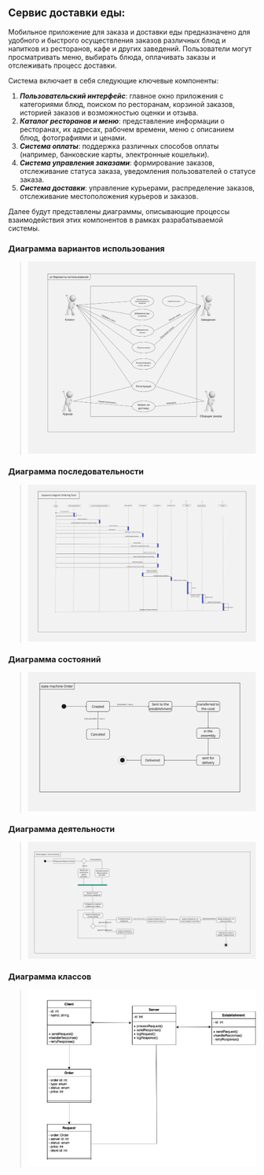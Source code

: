 ## Сервис доставки еды:
Мобильное приложение для заказа и доставки еды предназначено для удобного и быстрого осуществления заказов различных блюд и напитков из ресторанов, кафе и других заведений. Пользователи могут просматривать меню, выбирать блюда, оплачивать заказы и отслеживать процесс доставки.

Система включает в себя следующие ключевые компоненты:
1. ***Пользовательский интерфейс***: главное окно приложения с категориями блюд, поиском по ресторанам, корзиной заказов, историей заказов и возможностью оценки и отзыва.
2. ***Каталог ресторанов и меню***: представление информации о ресторанах, их адресах, рабочем времени, меню с описанием блюд, фотографиями и ценами.
3. ***Система оплаты***: поддержка различных способов оплаты (например, банковские карты, электронные кошельки).
4. ***Система управления заказами***: формирование заказов, отслеживание статуса заказа, уведомления пользователей о статусе заказа.
5. ***Система доставки***: управление курьерами, распределение заказов, отслеживание местоположения курьеров и заказов.

Далее будут представлены диаграммы, описывающие процессы взаимодействия этих компонентов в рамках разрабатываемой системы.

### Диаграмма вариантов использования
>![plot_sum](https://github.com/Theawtm/Matvey_Saev_238/blob/main/use_cases.jpg)
### Диаграмма последовательности
>![plot_sum](https://github.com/Theawtm/Matvey_Saev_238/blob/main/sequence.jpg)
### Диаграмма состояний
>![plot_sum](https://github.com/Theawtm/Matvey_Saev_238/blob/main/state.jpg)
### Диаграмма деятельности
>![plot_sum](https://github.com/Theawtm/Matvey_Saev_238/blob/main/activity2.jpg)
### Диаграмма классов
>![plot_sum](https://github.com/Theawtm/Matvey_Saev_238/blob/main/classes.jpg)
